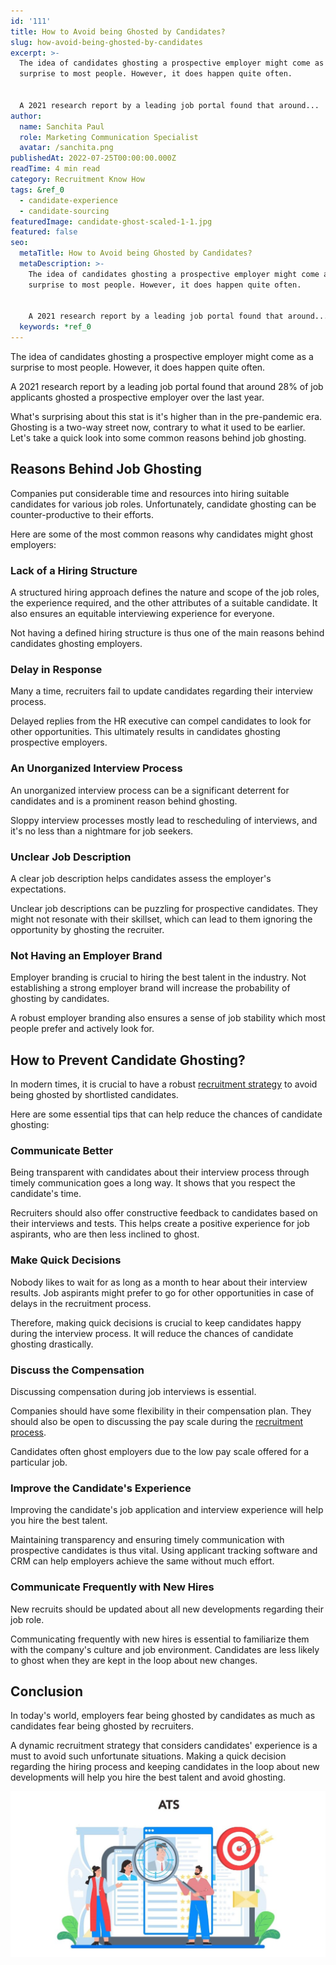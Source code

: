 ```yaml
---
id: '111'
title: How to Avoid being Ghosted by Candidates?
slug: how-avoid-being-ghosted-by-candidates
excerpt: >-
  The idea of candidates ghosting a prospective employer might come as a
  surprise to most people. However, it does happen quite often.


  A 2021 research report by a leading job portal found that around...
author:
  name: Sanchita Paul
  role: Marketing Communication Specialist
  avatar: /sanchita.png
publishedAt: 2022-07-25T00:00:00.000Z
readTime: 4 min read
category: Recruitment Know How
tags: &ref_0
  - candidate-experience
  - candidate-sourcing
featuredImage: candidate-ghost-scaled-1-1.jpg
featured: false
seo:
  metaTitle: How to Avoid being Ghosted by Candidates?
  metaDescription: >-
    The idea of candidates ghosting a prospective employer might come as a
    surprise to most people. However, it does happen quite often.


    A 2021 research report by a leading job portal found that around...
  keywords: *ref_0
---
```


The idea of candidates ghosting a prospective employer might come as a surprise to most people. However, it does happen quite often.

A 2021 research report by a leading job portal found that around 28% of job applicants ghosted a prospective employer over the last year.

<!--more-->

What's surprising about this stat is it's higher than in the pre-pandemic era. Ghosting is a two-way street now, contrary to what it used to be earlier. Let's take a quick look into some common reasons behind job ghosting. 

## **Reasons Behind Job Ghosting**

Companies put considerable time and resources into hiring suitable candidates for various job roles. Unfortunately, candidate ghosting can be counter-productive to their efforts.

Here are some of the most common reasons why candidates might ghost employers:

### **Lack of a Hiring Structure**

A structured hiring approach defines the nature and scope of the job roles, the experience required, and the other attributes of a suitable candidate. It also ensures an equitable interviewing experience for everyone.

Not having a defined hiring structure is thus one of the main reasons behind candidates ghosting employers. 

### **Delay in Response**

Many a time, recruiters fail to update candidates regarding their interview process.

Delayed replies from the HR executive can compel candidates to look for other opportunities. This ultimately results in candidates ghosting prospective employers. 

### **An Unorganized Interview Process**

An unorganized interview process can be a significant deterrent for candidates and is a prominent reason behind ghosting.

Sloppy interview processes mostly lead to rescheduling of interviews, and it's no less than a nightmare for job seekers. 

### **Unclear Job Description**

A clear job description helps candidates assess the employer's expectations.

Unclear job descriptions can be puzzling for prospective candidates. They might not resonate with their skillset, which can lead to them ignoring the opportunity by ghosting the recruiter. 

### **Not Having an Employer Brand**

Employer branding is crucial to hiring the best talent in the industry. Not establishing a strong employer brand will increase the probability of ghosting by candidates.

A robust employer branding also ensures a sense of job stability which most people prefer and actively look for. 

## **How to Prevent Candidate Ghosting?**

In modern times, it is crucial to have a robust [recruitment strategy](https://www.thetalentpool.ai/blogs/digital-age-hiring-whats-next-in-the-recruitment-world/) to avoid being ghosted by shortlisted candidates.

Here are some essential tips that can help reduce the chances of candidate ghosting: 

### **Communicate Better**

Being transparent with candidates about their interview process through timely communication goes a long way. It shows that you respect the candidate's time.

Recruiters should also offer constructive feedback to candidates based on their interviews and tests. This helps create a positive experience for job aspirants, who are then less inclined to ghost. 

### **Make Quick Decisions**

Nobody likes to wait for as long as a month to hear about their interview results. Job aspirants might prefer to go for other opportunities in case of delays in the recruitment process.

Therefore, making quick decisions is crucial to keep candidates happy during the interview process. It will reduce the chances of candidate ghosting drastically. 

### **Discuss the Compensation**

Discussing compensation during job interviews is essential.

Companies should have some flexibility in their compensation plan. They should also be open to discussing the pay scale during the [recruitment process](https://www.thetalentpool.ai/blogs/ai-recruitment-how-ai-changing-recruiting-process/).

Candidates often ghost employers due to the low pay scale offered for a particular job.   

### **Improve the Candidate's Experience**

Improving the candidate's job application and interview experience will help you hire the best talent.

Maintaining transparency and ensuring timely communication with prospective candidates is thus vital. Using applicant tracking software and CRM can help employers achieve the same without much effort. 

### **Communicate Frequently with New Hires**

New recruits should be updated about all new developments regarding their job role.

Communicating frequently with new hires is essential to familiarize them with the company's culture and job environment. Candidates are less likely to ghost when they are kept in the loop about new changes.

## Conclusion

In today's world, employers fear being ghosted by candidates as much as candidates fear being ghosted by recruiters.

A dynamic recruitment strategy that considers candidates' experience is a must to avoid such unfortunate situations. Making a quick decision regarding the hiring process and keeping candidates in the loop about new developments will help you hire the best talent and avoid ghosting. 

![candidates-ghosting](images/candidate-ghost-scaled-1-1-1024x537.jpg)
